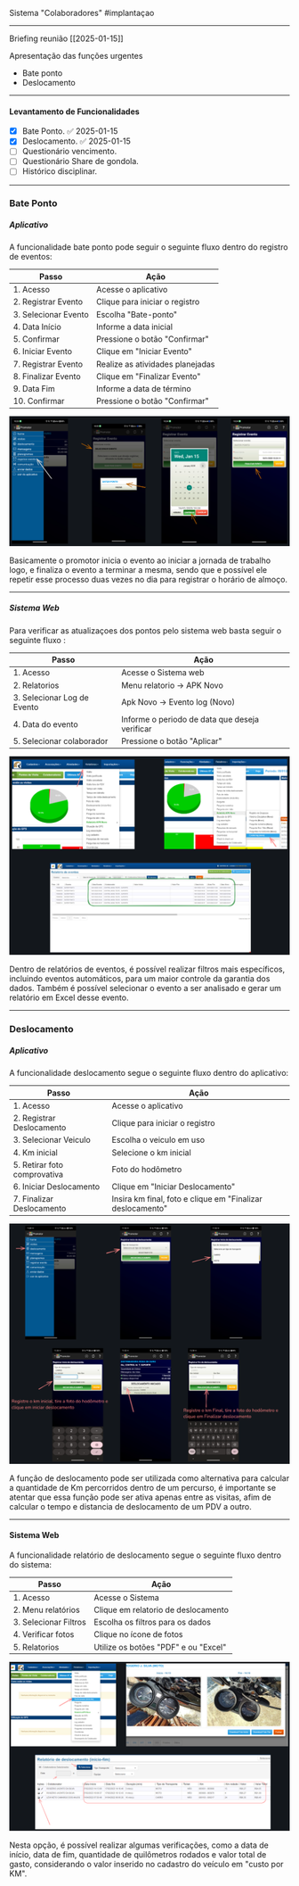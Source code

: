 Sistema "Colaboradores"  #implantaçao

---
Briefing reunião [[2025-01-15]]

Apresentação das funções urgentes

- Bate ponto
- Deslocamento
---
#### Levantamento de Funcionalidades


- [x] Bate Ponto. ✅ 2025-01-15
- [x] Deslocamento. ✅ 2025-01-15
- [ ] Questionário vencimento.
- [ ] Questionário Share de gondola.
- [ ] Histórico disciplinar.

---
### Bate Ponto

##### Aplicativo

A funcionalidade bate ponto pode seguir o seguinte fluxo dentro do registro de eventos: 

| Passo                | Ação                             |
| -------------------- | -------------------------------- |
| 1. Acesso            | Acesse o aplicativo              |
| 2. Registrar Evento  | Clique para iniciar o registro   |
| 3. Selecionar Evento | Escolha "Bate-ponto"             |
| 4. Data Início       | Informe a data inicial           |
| 5. Confirmar         | Pressione o botão "Confirmar"    |
| 6. Iniciar Evento    | Clique em "Iniciar Evento"       |
| 7. Registrar Evento  | Realize as atividades planejadas |
| 8. Finalizar Evento  | Clique em "Finalizar Evento"     |
| 9. Data Fim          | Informe a data de término        |
| 10. Confirmar        | Pressione o botão "Confirmar"    |

![Imagem de exemplo](app.png)



Basicamente o promotor inicia o evento ao iniciar a jornada de trabalho logo, e finaliza o evento a terminar a mesma, sendo que e possível ele repetir esse processo duas vezes no dia para registrar o horário de almoço.

---
##### Sistema Web

Para verificar as atualizaçoes dos pontos pelo sistema web basta seguir o seguinte fluxo :

| Passo                       | Ação                                           |
| --------------------------- | ---------------------------------------------- |
| 1. Acesso                   | Acesse o Sistema web                           |
| 2. Relatorios               | Menu relatorio -> APK Novo                     |
| 3. Selecionar Log de Evento | Apk Novo -> Evento log (Novo)                  |
| 4. Data do evento           | Informe o periodo de data que deseja verificar |
| 5. Selecionar colaborador   | Pressione o botão "Aplicar"                    |

![Imagem de exemplo](app1.png)


Dentro de relatórios de eventos, é possível realizar filtros mais específicos, incluindo eventos automáticos, para um maior controle da garantia dos dados. Também é possível selecionar o evento a ser analisado e gerar um relatório em Excel desse evento.

---
### Deslocamento


##### Aplicativo

A funcionalidade deslocamento segue o seguinte fluxo dentro do aplicativo:

| Passo                        | Ação                                                       |
| ---------------------------- | ---------------------------------------------------------- |
| 1. Acesso                    | Acesse o aplicativo                                        |
| 2. Registrar Deslocamento    | Clique para iniciar o registro                             |
| 3. Selecionar Veiculo        | Escolha o veiculo em uso                                   |
| 4. Km inicial                | Selecione o km inicial                                     |
| 5. Retirar foto comprovativa | Foto do hodômetro                                          |
| 6. Iniciar Deslocamento      | Clique em "Iniciar Deslocamento"                           |
| 7. Finalizar Deslocamento    | Insira km final, foto e clique em "Finalizar deslocamento" |


![imagem deslocamento](deslocamentoapp.png) 

A função de deslocamento pode ser utilizada como alternativa para calcular  a quantidade de Km percorridos dentro de um percurso, é importante se atentar que essa função pode ser ativa apenas entre as visitas, afim de calcular o tempo e distancia de deslocamento de um PDV a outro.

--- 

#### Sistema Web

A funcionalidade relatório de deslocamento segue o seguinte fluxo dentro do sistema:

| Passo                 | Ação                                 |
| --------------------- | ------------------------------------ |
| 1. Acesso             | Acesse o Sistema                     |
| 2. Menu relatórios    | Clique em relatorio de deslocamento  |
| 3. Selecionar Filtros | Escolha os filtros para os dados     |
| 4. Verificar fotos    | Clique no ícone de fotos             |
| 5. Relatorios         | Utilize os botões "PDF" e ou "Excel" |

![WEB DESLO](desloweb.png) 

Nesta opção, é possível realizar algumas verificações, como a data de início, data de fim, quantidade de quilômetros rodados e valor total de gasto, considerando o valor inserido no cadastro do veículo em "custo por KM".

